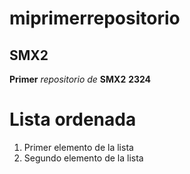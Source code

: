 
# miprimerrepositorio

## SMX2

__Primer__ *repositorio* *de* __SMX2__ **2324**

# Lista ordenada

1. Primer elemento de la lista
2. Segundo elemento de la lista
